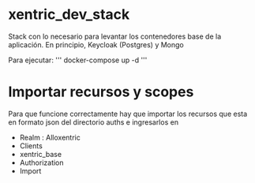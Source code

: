 # xentric_dev_stack

Stack con lo necesario para levantar los contenedores base de la aplicación. En principio, Keycloak (Postgres) y Mongo

Para ejecutar:
'''
docker-compose up -d
'''
# Importar recursos y scopes

Para que funcione correctamente hay que importar los recursos que esta en formato json del directorio auths e ingresarlos en

- Realm : Alloxentric
- Clients
- xentric_base
- Authorization
- Import